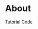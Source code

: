 # About
[Tutorial](https://github.com/smartcontractkit/full-blockchain-solidity-course-js#lesson-6-hardhat-simple-storage)
[Code](https://github.com/PatrickAlphaC/hardhat-simple-storage-fcc)

